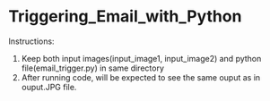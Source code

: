 # Triggering_Email_with_Python
Instructions:
1. Keep both input images(input_image1, input_image2) and python file(email_trigger.py) in same directory
2. After running code, will be expected to see the same ouput as in ouput.JPG file.
